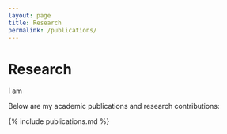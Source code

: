 ```yaml
---
layout: page
title: Research
permalink: /publications/
---
```


# Research

I am

Below are my academic publications and research contributions:

{% include publications.md %}